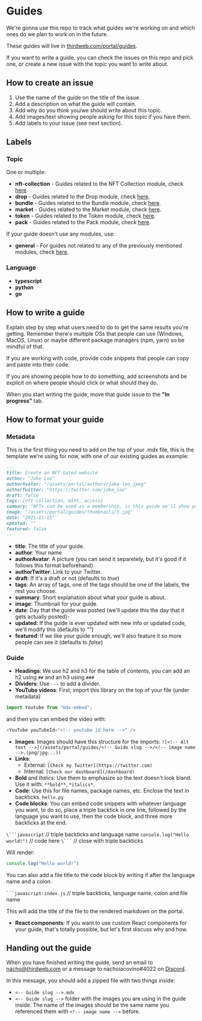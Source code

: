 # Guides

We're gonna use this repo to track what guides we're working on and which ones do we plan to work on in the future.

These guides will live in [thirdweb.com/portal/guides](https://thirdweb.com/portal/guides).

If you want to write a guide, you can check the issues on this repo and pick one, or create a new issue with the topic you want to write about.

## How to create an issue

1. Use the name of the guide on the title of the issue.
2. Add a description on what the guide will contain.
3. Add why do you think you/we should write about this topic.
4. Add images/text showing people asking for this topic if you have them.
5. Add labels to your issue (see next section).

## Labels

### Topic
One or multiple:
- **nft-collection** - Guides related to the NFT Collection module, check [here](https://thirdweb.com/portal/guides/nft-collection).
- **drop** - Guides related to the Drop module, check [here](https://thirdweb.com/portal/guides/drop).
- **bundle** - Guides related to the Bundle module, check [here](https://thirdweb.com/portal/guides/bundle).
- **market** - Guides related to the Market module, check [here](https://thirdweb.com/portal/guides/market).
- **token** - Guides related to the Token module, check [here](https://thirdweb.com/portal/guides/token).
- **pack** - Guides related to the Pack module, check [here](https://thirdweb.com/portal/guides/pack).

If your guide doesn't use any modules, use:
- **general** - For guides not related to any of the previously mentioned modules, check [here](https://thirdweb.com/portal/guides/general).

### Language
- **typescript**
- **python**
- **go**

## How to write a guide

Explain step by step what users need to do to get the same results you're getting. Remember there's multiple OSs that people can use (Windows, MacOS, Linux) or maybe different package managers (npm, yarn) so be mindful of that.

If you are working with code, provide code snippets that people can copy and paste into their code.

If you are showing people how to do something, add screenshots and be explicit on where people should click or what should they do.

When you start writing the guide, move that guide issue to the **"In progress"** tab.

## How to format your guide

### Metadata

This is the first thing you need to add on the top of your .mdx file, this is the template we're using for now, with one of our existing guides as example:

```md
---
title: Create an NFT Gated website
author: "Jake Loo"
authorAvatar: "/assets/portal/authors/jake-loo.jpeg"
authorTwitter: "https://twitter.com/jake_loo"
draft: false
tags: [nft-collection, mint, access]
summary: "NFTs can be used as a membership, in this guide we'll show you how to setup a website that restricts content based on owning your NFT."
image: "/assets/portal/guides/thumbnails/3.jpg"
date: "2021-11-15"
updated: ""
featured: false
---
```

- **title**: The title of your guide.
- **author**: Your name
- **authorAvatar**: A picture (you can send it separetely, but it's good if it follows this format beforehand)
- **authorTwitter**: Link to your Twitter.
- **draft**: If it's a draft or not (defaults to *true*)
- **tags**: An array of tags, one of the tags should be one of the labels, the rest you choose.
- **summary**: Short explanation about what your guide is about.
- **image**: Thumbnail for your guide.
- **date**: Day that the guide was posted (we'll update this the day that it gets actually posted)-
- **updated**: If the guide is ever updated with new info or updated code, we'll modify this (defaults to *""*)
- **featured**: If we like your guide enough, we'll also feature it so more people can see it (defaults to *false*)

### Guide

- **Headings**: We use h2 and h3 for the table of contents, you can add an h2 using `##` and an h3 using `###`
- **Dividers**: Use `---` to add a divider.
- **YouTube videos**: First, import this library on the top of your file (under metadata)
```js
import Youtube from "mdx-embed";
```

and then you can embed the video with:

```js
<YouTube youTubeId="<!-- youtube id here -->" />
```
- **Images**: Images should have this structure for the imports: `![<!-- Alt text -->](/assets/portal/guides/<!-- Guide slug -->/<!-- image name -->.(png/jpg...))`
- **Links**: 
  - External: `[Check my Twitter](https://twitter.com)`
  - Internal: `[Check our dashboard](/dashboard)`
- **Bold** and *Italics*: Use them to emphasize so the text doesn't look bland. Use it with: `**bold**`, `*italics*`.
- **Code**: Use this for file names, package names, etc. Enclose the text in backticks.  ``hello.py``
- **Code blocks**: You can embed code snippets with whatever language you want, to do so, place a triple backtick in one line, followed by the language you want to use, then the code block, and three more backticks at the end.

` \```javascript ` // triple backticks and language name
`console.log("Hello world!")` // code here
` \``` ` // close with triple backticks


Will render:
```javascript
console.log("Hello world!")
```

You can also add a file title to the code block by writing if after the language name and a colon.

` ```javascript:index.js ` // triple backticks, language name, colon and file name

This will add the title of the file to the rendered markdown on the portal.

- **React components**: If you want to use custom React components for your guide, that's totally possible, but let's first discuss why and how.

## Handing out the guide

When you have finished writing the guide, send an email to <nacho@thirdweb.com> or a message to nachoiacovino#4022 on [Discord](https://discord.com/invite/thirdweb).

In this message, you should add a zipped file with two things inside:
- `<-- Guide slug -->.mdx`
- `<-- Guide slug -->` folder with the images you are using in the guide inside. The name of the images should be the same name you referenced them with `<!-- image name -->` before.



